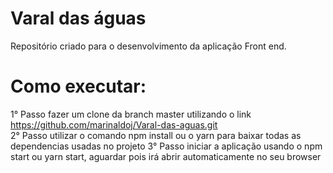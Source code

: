 # Varal das águas
Repositório criado para o desenvolvimento da aplicação Front end.

# Como executar:

 
1° Passo fazer um clone da branch master utilizando o link https://github.com/marinaldoj/Varal-das-aguas.git <br>
2° Passo utilizar o comando npm install ou o yarn para baixar todas as dependencias usadas no projeto
3° Passo iniciar a aplicação usando o npm start ou yarn start, aguardar pois irá abrir automaticamente no seu browser
